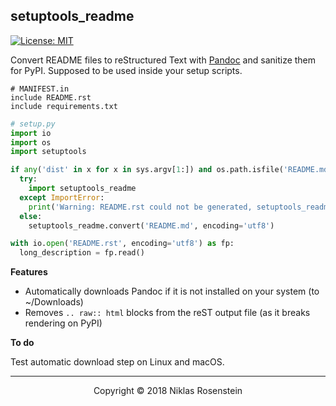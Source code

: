 ## setuptools_readme

[![License: MIT](https://img.shields.io/badge/License-MIT-yellow.svg)](https://opensource.org/licenses/MIT)

Convert README files to reStructured Text with [Pandoc] and sanitize them for
PyPI. Supposed to be used inside your setup scripts.

```
# MANIFEST.in
include README.rst
include requirements.txt
```

```python
# setup.py
import io
import os
import setuptools

if any('dist' in x for x in sys.argv[1:]) and os.path.isfile('README.md'):
  try:
    import setuptools_readme
  except ImportError:
    print('Warning: README.rst could not be generated, setuptools_readme module missing.')
  else:
    setuptools_readme.convert('README.md', encoding='utf8')

with io.open('README.rst', encoding='utf8') as fp:
  long_description = fp.read()
```

__Features__

* Automatically downloads Pandoc if it is not installed on your system
  (to ~/Downloads)
* Removes `.. raw:: html` blocks from the reST output file (as it breaks
  rendering on PyPI)

__To do__

Test automatic download step on Linux and macOS.

  [Pandoc]: http://www.pandoc.org/index.html

---

<p align="center">Copyright &copy; 2018 Niklas Rosenstein</p>
